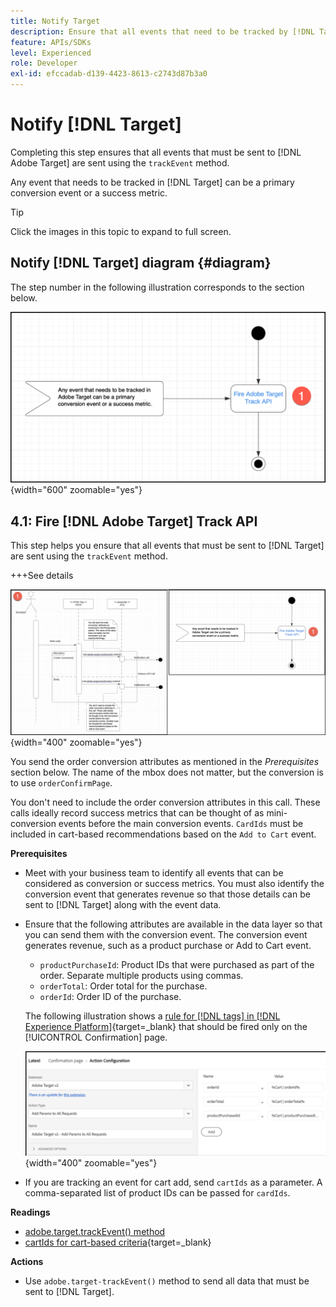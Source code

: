 ```yaml
---
title: Notify Target
description: Ensure that all events that need to be tracked by [!DNL Target] are sent using the trackEvent method.
feature: APIs/SDKs
level: Experienced
role: Developer
exl-id: efccadab-d139-4423-8613-c2743d87b3a0
---
```

# Notify [!DNL Target]

Completing this step ensures that all events that must be sent to [!DNL Adobe Target] are sent using the `trackEvent` method.

Any event that needs to be tracked in [!DNL Target] can be a primary conversion event or a success metric.

>[!TIP]
>
>Click the images in this topic to expand to full screen.

## Notify [!DNL Target] diagram {#diagram}

The step number in the following illustration corresponds to the section below.

![Notify Target diagram](/help/dev/patterns/recs-atjs/assets/diagram-notify-target.png){width="600" zoomable="yes"}

## 4.1: Fire [!DNL Adobe Target] Track API

This step helps you ensure that all events that must be sent to [!DNL Target] are sent using the `trackEvent` method.

+++See details

![Fire Adobe Target Track API diagram](/help/dev/patterns/recs-atjs/assets/fire-adobe-target-track-api-diagram-combined.png){width="400" zoomable="yes"}

You send the order conversion attributes as mentioned in the *Prerequisites* section below. The name of the mbox does not matter, but the conversion is to use `orderConfirmPage`.

You don't need to include the order conversion attributes in this call. These calls ideally record success metrics that can be thought of as mini-conversion events before the main conversion events. `CardIds` must be included in cart-based recommendations based on the `Add to Cart` event.

**Prerequisites**

* Meet with your business team to identify all events that can be considered as conversion or success metrics. You must also identify the conversion event that generates revenue so that those details can be sent to [!DNL Target] along with the event data.
* Ensure that the following attributes are available in the data layer so that you can send them with the conversion event. The conversion event generates revenue, such as a product purchase or Add to Cart event.

  * `productPurchaseId`: Product IDs that were purchased as part of the order. Separate multiple products using commas.
  * `orderTotal`: Order total for the purchase.
  * `orderId`: Order ID of the purchase.

  The following illustration shows a [rule for [!DNL tags] in [!DNL Experience Platform]](https://experienceleague.adobe.com/docs/tags.html){target=_blank} that should be fired only on the [!UICONTROL Confirmation] page.

  ![Action Configuration page](/help/dev/patterns/recs-atjs/assets/action-configuration.png){width="400" zoomable="yes"}

* If you are tracking an event for cart add, send `cartIds` as a parameter. A comma-separated list of product IDs can be passed for `cardIds`.

**Readings**

* [adobe.target.trackEvent() method](/help/dev/implement/client-side/atjs/atjs-functions/adobe-target-trackevent.md)
* [cartIds for cart-based criteria](https://experienceleague.adobe.com/docs/target/using/recommendations/criteria/base-the-recommendation-on-a-recommendation-key.html?lang=en#cart-based){target=_blank}

**Actions**

* Use `adobe.target-trackEvent()` method to send all data that must be sent to [!DNL Target].
